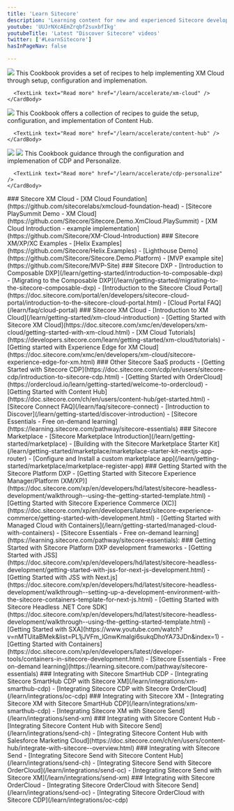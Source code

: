 ```yaml
---
title: 'Learn Sitecore'
description: 'Learning content for new and experienced Sitecore developers'
youtube: 'UUJrNXcAEmZrqbf2suxbfIkg'
youtubeTitle: 'Latest "Discover Sitecore" videos'
twitter: ['#LearnSitecore']
hasInPageNav: false

---
```


<Promo
  title="Sitecore Learning"
  description="Looking for official Sitecore learning courses? Gain the skills to get the most from your Sitecore solution by enrolling in the Sitecore Learning program"
  imageSource="https://mss-p-006-delivery.sitecorecontenthub.cloud/api/public/content/917fcaecd6364405a0ee576215e95a98?v=562bad4f"
  linkText="Start learning now"
  linkHref="https://learning.sitecore.com" isImageLeft={false}
/>

<Group title="Sitecore Accelerate" description="Sitecore Accelerate equips teams with the knowledge, resources, tools, and best practices to implement composable DXP products and unlock the full potential of a SaaS-based future" columns="3">
  <Card size="md">
    <CardHeader>
      <img src="https://delivery-sitecore.sitecorecontenthub.cloud/api/public/content/logo-xm_cloud?w=1920&q=75" />
    </CardHeader>
    <CardBody>
      This Cookbook provides a set of recipes to help implementing XM Cloud through setup, configuration and implemenation.

      <TextLink text="Read more" href="/learn/accelerate/xm-cloud" />
    </CardBody>
  </Card>
  <Card size="md">
    <CardHeader>
      <img src="https://delivery-sitecore.sitecorecontenthub.cloud/api/public/content/logo-content_hub?w=1920&q=75" />
    </CardHeader>
    <CardBody>
      This Cookbook offers a collection of recipes to guide the setup, configuration, and implementation of Content Hub.
    
      <TextLink text="Read more" href="/learn/accelerate/content-hub" />
    </CardBody>
  </Card>
  <Card size="md">
    <CardHeader>
      <HStack><img src="https://delivery-sitecore.sitecorecontenthub.cloud/api/public/content/logo-cdp?w=1920&q=75" />
      <img src="https://delivery-sitecore.sitecorecontenthub.cloud/api/public/content/logo-personalize?w=1920&q=75" />
      </HStack>
    </CardHeader>
    <CardBody>
      This Cookbook guidance through the configuration and implemenation of CDP and Personalize.
    
      <TextLink text="Read more" href="/learn/accelerate/cdp-personalize" />
    </CardBody>
  </Card>
</Group>

<Group title="Open Source starter kits & examples" description="Do you want to quickly see how something can be done? These starter kits and examples will let you dig into the code and see how to use the APIs.">
  <GroupItem>
    ### Sitecore XM Cloud
    - [XM Cloud Foundation](https://github.com/sitecorelabs/xmcloud-foundation-head)
    - [Sitecore PlaySummit Demo - XM Cloud](https://github.com/Sitecore/Sitecore.Demo.XmCloud.PlaySummit)
    - [XM Cloud Introduction - example implementation](https://github.com/Sitecore/XM-Cloud-Introduction)
  </GroupItem>
  <GroupItem>
    ### Sitecore XM/XP/XC Examples
    - [Helix Examples](https://github.com/Sitecore/Helix.Examples)
    - [Lighthouse Demo](https://github.com/Sitecore/Sitecore.Demo.Platform)
    - [MVP example site](https://github.com/Sitecore/MVP-Site)
  </GroupItem>
</Group>

<Group title="Getting started with Sitecore DXP" description="Get the hang of Sitecore SaaS products with these beginner-friendly tutorials, walkthroughs, and samples.">
  <GroupItem>
    ### Sitecore DXP
    - [Introduction to Composable DXP](/learn/getting-started/introduction-to-composable-dxp)
    - [Migrating to the Composable DXP](/learn/getting-started/migrating-to-the-sitecore-composable-dxp)
    - [Introduction to the Sitecore Cloud Portal](https://doc.sitecore.com/portal/en/developers/sitecore-cloud-portal/introduction-to-the-sitecore-cloud-portal.html)
    - [Cloud Portal FAQ](/learn/faq/cloud-portal)
  </GroupItem>
  <GroupItem>
    ### Sitecore XM Cloud
    - [Introduction to XM Cloud](/learn/getting-started/xm-cloud-introduction)
    - [Getting Started with Sitecore XM Cloud](https://doc.sitecore.com/xmc/en/developers/xm-cloud/getting-started-with-xm-cloud.html)
    - [XM Cloud Tutorials](https://developers.sitecore.com/learn/getting-started/xm-cloud/tutorials)
    - [Getting started with Experience Edge for XM Cloud](https://doc.sitecore.com/xmc/en/developers/xm-cloud/sitecore-experience-edge-for-xm.html)
  </GroupItem>
  <GroupItem>
    ### Other Sitecore SaaS products
    - [Getting Started with Sitecore CDP](https://doc.sitecore.com/cdp/en/users/sitecore-cdp/introduction-to-sitecore-cdp.html)
    - [Getting Started with OrderCloud](https://ordercloud.io/learn/getting-started/welcome-to-ordercloud)
    - [Getting Started with Content Hub](https://doc.sitecore.com/ch/en/users/content-hub/get-started.html)
  </GroupItem>
  <GroupItem>
    - [Sitecore Connect FAQ](/learn/faq/sitecore-connect)
    - [Introduction to Discover](/learn/getting-started/discover-introduction)
    - [Sitecore Essentials - Free on-demand learning](https://learning.sitecore.com/pathway/sitecore-essentials)
  </GroupItem>
  <GroupItem>
    ### Sitecore Marketplace
    - [Sitecore Marketplace Introduction](/learn/getting-started/marketplace)
    - [Building with the Sitecore Marketplace Starter Kit](/learn/getting-started/marketplace/marketplace-starter-kit-nextjs-app-router)
    - [Configure and Install a custom marketplace app](/learn/getting-started/marketplace/marketplace-register-app)
  </GroupItem>
</Group>

<Group title="Getting started with Sitecore Platform DXP" description="Get the hang of the traditional Sitecore XM/XP/XC platform with these beginner-friendly tutorials, walkthroughs, and samples.">
  <GroupItem>
    ### Getting Started with the Sitecore Platform DXP
    - [Getting Started with Sitecore Experience Manager/Platform (XM/XP)](https://doc.sitecore.com/xp/en/developers/hd/latest/sitecore-headless-development/walkthrough--using-the-getting-started-template.html)
    - [Getting Started with Sitecore Experience Commerce (XC)](https://doc.sitecore.com/xp/en/developers/latest/sitecore-experience-commerce/getting-started-with-development.html)
    - [Getting Started with Managed Cloud with Containers](/learn/getting-started/managed-cloud-with-containers)
    - [Sitecore Essentials - Free on-demand learning](https://learning.sitecore.com/pathway/sitecore-essentials):
  </GroupItem>
  <GroupItem>
    ### Getting Started with Sitecore Platform DXP development frameworks
    - [Getting Started with JSS](https://doc.sitecore.com/xp/en/developers/hd/latest/sitecore-headless-development/getting-started-with-jss-for-next-js-development.html)
    - [Getting Started with JSS with Next.js](https://doc.sitecore.com/xp/en/developers/hd/latest/sitecore-headless-development/walkthrough--setting-up-a-development-environment-with-the-sitecore-containers-template-for-next-js.html)
    - [Getting Started with Sitecore Headless .NET Core SDK](https://doc.sitecore.com/xp/en/developers/hd/latest/sitecore-headless-development/walkthrough--using-the-getting-started-template.html)
    - [Getting Started with SXA](https://www.youtube.com/watch?v=nMTUitaBMek&list=PL1jJVFm_lGnwKmalgi6sukqDhoYA73JDn&index=1)
    - [Getting Started with Containers](https://doc.sitecore.com/xp/en/developers/latest/developer-tools/containers-in-sitecore-development.html)
    - [Sitecore Essentials - Free on-demand learning](https://learning.sitecore.com/pathway/sitecore-essentials)
  </GroupItem>
</Group>

<Group title="Integration Examples" description="Do you want to see how you can integrate the different Sitecore products today? These integration guides will get you started leveraging the power of multiple products.">
  <GroupItem>
    ### Integrating with Sitecore SmartHub CDP
    - [Integrating Sitecore SmartHub CDP with Sitecore XM](/learn/integrations/xm-smarthub-cdp)
    - [Integrating Sitecore CDP with Sitecore OrderCloud](/learn/integrations/oc-cdp)
  </GroupItem>
  <GroupItem>
    ### Integrating with Sitecore XM
    - [Integrating Sitecore XM with Sitecore SmartHub CDP](/learn/integrations/xm-smarthub-cdp)
    - [Integrating Sitecore XM with Sitecore Send](/learn/integrations/send-xm)
  </GroupItem>
  <GroupItem>
    ### Integrating with Sitecore Content Hub
    - [Integrating Sitecore Content Hub with Sitecore Send](/learn/integrations/send-ch)
    - [Integrating Sitecore Content Hub with Salesforce Marketing Cloud](https://doc.sitecore.com/ch/en/users/content-hub/integrate-with-sitecore--overview.html)
  </GroupItem>
  <GroupItem>
    ### Integrating with Sitecore Send
    - [Integrating Sitecore Send with Sitecore Content Hub](/learn/integrations/send-ch)
    - [Integrating Sitecore Send with Sitecore OrderCloud](/learn/integrations/send-oc)
    - [Integrating Sitecore Send with Sitecore XM](/learn/integrations/send-xm)
  </GroupItem>
  <GroupItem>
    ### Integrating with Sitecore OrderCloud
    - [Integrating Sitecore OrderCloud with Sitecore Send](/learn/integrations/send-oc)
    - [Integrating Sitecore OrderCloud with Sitecore CDP](/learn/integrations/oc-cdp)
  </GroupItem>    
</Group>
